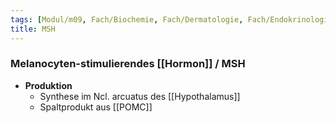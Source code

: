 ```yaml
---
tags: [Modul/m09, Fach/Biochemie, Fach/Dermatologie, Fach/Endokrinologie]
title: MSH
---
```

### Melanocyten-stimulierendes [[Hormon]] / MSH
- **Produktion**
	- Synthese im Ncl. arcuatus des [[Hypothalamus]]
	- Spaltprodukt aus [[POMC]]